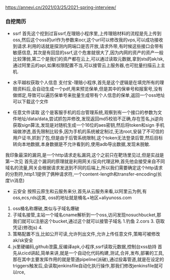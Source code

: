 https://annevi.cn/2021/03/25/2021-spring-interview/



### 自挖简历
- ssrf
首先这个挖到过盲ssrf,在理赔小程序里,上传理赔材料的流程是先上传到oss,然后这个oss的url作为参数来ocr,这个url可以修改我的vps,可以成功接收到请求.利用的话就是探测内网端口是否开放,请求外带,有时候这些接口会带有敏感信息,
其次是有回显的ssrf,这个危害就很大了,因为内网的资产的资产一般比较薄弱,第二个是我们的资产都在云上,可以通过读取元数据,拿到sts的ak/sk,通过阿里云的api,如果权限配置不当,可以接管云上服务器,也可批量扫描云上主机.

- 水平越权获取个人信息
支付宝-理赔小程序,首先是这个逻辑是在填完所有的理赔资料后,会自动生成一个pdf,用来预览保单,但是其中的保单号和报案号,没有做绑定,导致可以遍历保单号来批量生成带有个人信息的保单,返回一个oss地址可以下载这个文件

- 任意文件读取
这个是客服手机的后台管理系统,观察到有一个接口的参数为文件地址/data/data,尝试抓包并修改,发现返回md5校验不正确,存在签名,js逆向获取sign算法,发现是对随机生成一个16位的aes密钥,然后将token和sign
手机端做渗透,首先限制比较多,因为手机的系统被定制过,无法root,安装了不可信的用户证书,抓到了包,但是由于后管系统限制,这个token无法登录后管,然后目标转向本地数据,本身数据是不允许看到的,使用adb导出数据,发现未脱敏.


我印象最深的漏洞,是一个http请求走私漏洞,这个之前只在靶场里见过,但是实战是第一次见
首先这个漏洞的原理就是利用网关/反向代理这种,首先他会接受来自不同域名的流量,网关会根据请求发送到不同的后端上,所以我们需要确定这个http请求的分割符,http1.1提供了俩种请求符,一个content-length和transfer-encoding(长度\n消息)


- 云安全
按照云原生和云服务来分,首先从云服务来看,以阿里云为例,有oss,ecs,rds这类,
oss的地址就是桶名+地区+aliyunoss.com
1. oss桶名称爆破,类似与子域名爆破
2. 子域名接管,主站一个域名cname解析到一个oss,访问发现nosuchbucket,那我们就可以注册这个bucket,通过这个就可以接管子域名 1.钓鱼 2.cors 3. 窃取凭证(修改js) 4. 
3. 策略配置不当,比如公开可读,允许列出文件,允许上传任意文件,策略可被修改
ak/sk安全
1. js里硬编码,github泄露,反编译apk,小程序,ssrf读取元数据,控制台xss劫持
首先从cicd讲起,简单来讲,就是一个自动化代码构建,测试,合并,发布,部署的工具,那在其中主要发挥作用的就是管道pipeline(派破),通过投毒管道,就是在设定的triggers触发后,会读取jenkinsfile自动化执行操作,那我们修改jenkinsfile就可以rce,












































































































